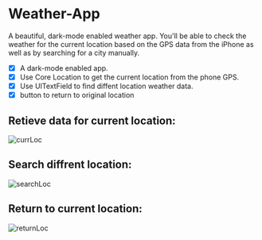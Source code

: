 # Weather-App
A beautiful, dark-mode enabled weather app. You'll be able to check the weather for the current location based on the GPS data from the iPhone as well as by searching for a city manually.

- [x] A dark-mode enabled app.
- [x] Use Core Location to get the current location from the phone GPS.
- [x] Use UITextField to find diffent location weather data.
- [x] button to return to original location

## Retieve data for current location:
![currLoc](https://user-images.githubusercontent.com/73111863/182047762-5c70fc1a-b438-49bb-93db-972c0b0a9700.gif)
## Search diffrent location:
![searchLoc](https://user-images.githubusercontent.com/73111863/182047816-143239a4-4067-48b9-83bb-b108487f3a31.gif)
## Return to current location:
![returnLoc](https://user-images.githubusercontent.com/73111863/182047887-d54726e0-cd8d-4294-92c3-ef34f13085d6.gif)
